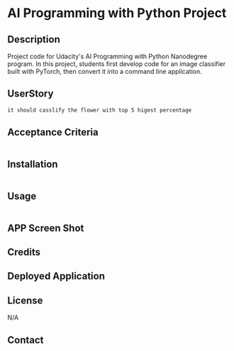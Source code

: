 # AI Programming with Python Project

## Description 

Project code for Udacity's AI Programming with Python Nanodegree program. In this project, students first develop code for an image classifier built with PyTorch, then convert it into a command line application.

## UserStory 

```md
it should casslify the flower with top 5 higest percentage 

```

## Acceptance Criteria

```md

```

## Installation 

```md

```

## Usage 

```md

```

## APP Screen Shot 



## Credits 



## Deployed Application 



## License 

N/A

## Contact 


